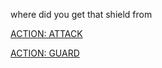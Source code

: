 where did you get that shield from

[ACTION: ATTACK](../act2/attack2-2.md)

[ACTION: GUARD](../act2/guard2-2.md)